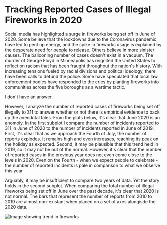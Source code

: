 # Tracking Reported Cases of Illegal Fireworks in 2020
 
Social media has highlighted a surge in fireworks being set off in June of 2020. Some believe that the lockdowns due to the Coronavirus pandemic have led to pent up energy, and the spike in fireworks usage is explained by the desperate need for people to release. Others believe in more sinister causes. The ballooning number of cases doesn't exist in a vacuum. The murder of George Floyd in Minneapolis has reignited the United States to reflect on racism that has been fraught throughout the nation's history. With increasing tensions fueled by racial divisions and political ideology, there have been calls to defund the police. Some have speculated that local law enforcement bodies have responded to the cries by planting fireworks into communities across the five boroughs as a wartime tactic.

I don't have an answer. 

However, I analyze the number of reported cases of fireworks being set off illegally to 311 to answer whether or not there is empirical evidence to back up the anecdotal tales. From the plots below, it's clear that June 2020 is an anomoly. In the first subplot I compare the number of incidents reported to 311 in June of 2020 to the number of incidents reported in June of 2019. First, it's clear that as we approach the Fourth of July, the number of reports explodes. It remains high and even increases, reaching its peak on the holiday as expected. Second, it may be plausible that this trend held in 2019, so it may not be out of the normal. However, it's clear that the number of reported cases in the previous year does not even come close to the levels in 2020. Even on the Fourth - when we expect people to celebrate - the number of reported incidents is pale in comparison to what we observe this year. 

Arguably, it may be insufficient to compare two years of data. Yet the story holds in the second subplot. When comparing the total number of illegal fireworks being set off in June over the past decade, it's clear that 2020 is not normal. The bars that represent the number of reports from 2010 to 2019 are almost non-existant when placed on a set of axes alongisde the 2020 data. 


![Image showing trend in fireworks](https://github.com/danielbchen/June-2020-Fireworks/blob/master/Reported%20Fireworks%20Cases%20in%20NYC.png)
